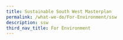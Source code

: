 ```yaml
---
title: Sustainable South West Masterplan
permalink: /what-we-do/For-Environment/ssw
description: ssw
third_nav_title: For Environment
---
```

